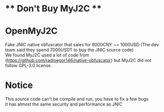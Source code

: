 # <h1><b>** Don't Buy MyJ2C **</b></h1>
# OpenMyJ2C
Fake JNIC native obfuscator that sales for 8000CNY ~= 1000USD (The dev team said they spend 7000USDT to buy the JNIC source code)<br>
We found MyJ2C used a lot of code from (https://github.com/radioegor146/native-obfuscator) but MyJ2C did not follow GPL-3.0 license<br>
# Notice
This source code can't be compile and run, you have to fix a few bugs<br>
It has almost the same security and performance as JNIC<br>
